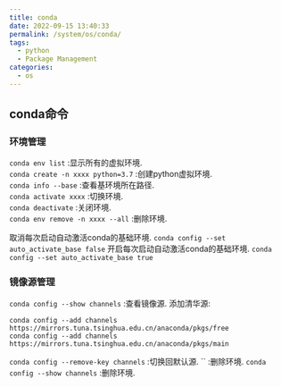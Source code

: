 ```yaml
---
title: conda
date: 2022-09-15 13:40:33
permalink: /system/os/conda/
tags: 
  - python
  - Package Management
categories:
  - os
---
```

  
## conda命令
### 环境管理
`conda env list` :显示所有的虚拟环境.  
`conda create -n xxxx python=3.7` :创建python虚拟环境.  
`conda info --base` :查看基环境所在路径.  
`conda activate xxxx` :切换环境.  
`conda deactivate` :关闭环境.  
`conda env remove -n xxxx --all` :删除环境.


取消每次启动自动激活conda的基础环境. 
`conda config --set auto_activate_base false`
开启每次启动自动激活conda的基础环境. 
`conda config --set auto_activate_base true`

### 镜像源管理
`conda config --show channels` :查看镜像源.
添加清华源:
```shell
conda config --add channels https://mirrors.tuna.tsinghua.edu.cn/anaconda/pkgs/free
conda config --add channels https://mirrors.tuna.tsinghua.edu.cn/anaconda/pkgs/main
```
`conda config --remove-key channels` :切换回默认源.
`` :删除环境.
`conda config --show channels` :删除环境.
